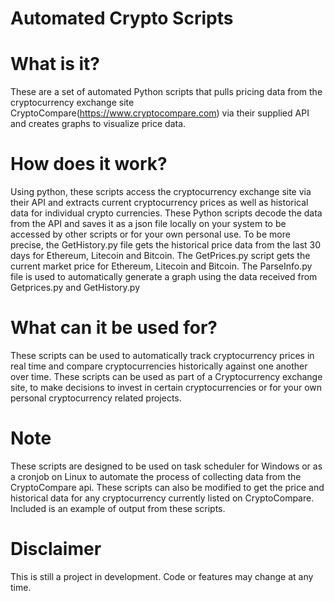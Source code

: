 # Automated Crypto Scripts

# What is it?
These are a set of automated Python scripts that pulls pricing data from the cryptocurrency exchange site 
CryptoCompare(https://www.cryptocompare.com) via their supplied API and creates graphs to visualize price data.

# How does it work?
Using python, these scripts access the cryptocurrency exchange site via their API and extracts current cryptocurrency prices as well as historical data for individual crypto currencies. These Python scripts decode the data from the API and saves it as a json 
file locally on your system to be accessed by other scripts or for your own personal use. 
To be more precise, the GetHistory.py file gets the historical price data from the last 30 days for Ethereum, Litecoin and Bitcoin.
The GetPrices.py script gets the current market price for Ethereum, Litecoin and Bitcoin. The ParseInfo.py file is used to automatically generate a graph using the data received from Getprices.py and GetHistory.py

# What can it be used for?
These scripts can be used to automatically track cryptocurrency prices in real time and compare cryptocurrencies historically against one another over time. These scripts can be used as part of a Cryptocurrency exchange site, 
to make decisions to invest in certain cryptocurrencies or for your own personal cryptocurrency related projects.

# Note
These scripts are designed to be used on task scheduler for Windows or as a cronjob on Linux to automate the process of collecting data from the CryptoCompare api. These scripts can also be modified to get the price and historical data for any cryptocurrency currently listed on CryptoCompare. Included is an example of output from these scripts.

# Disclaimer
This is still a project in development. Code or features may change at any time.
